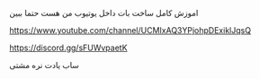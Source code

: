 
اموزش کامل ساخت بات داخل یوتیوب من هست حتما ببین

https://www.youtube.com/channel/UCMIxAQ3YPjohpDExiklJqsQ

https://discord.gg/sFUWvpaetK

ساب یادت نره مشتی 
